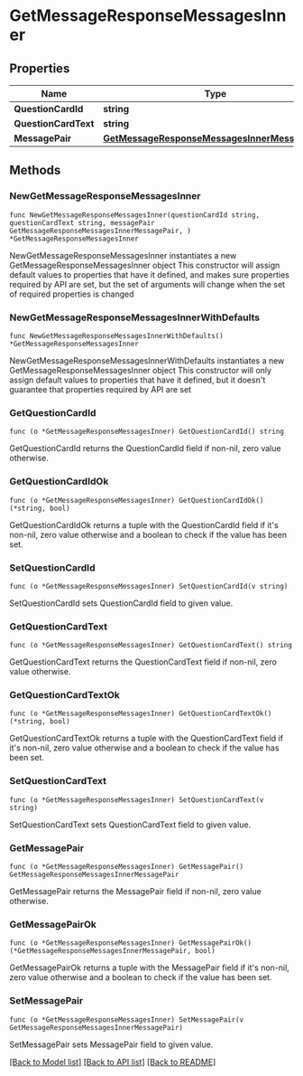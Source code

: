 # GetMessageResponseMessagesInner

## Properties

Name | Type | Description | Notes
------------ | ------------- | ------------- | -------------
**QuestionCardId** | **string** |  | 
**QuestionCardText** | **string** |  | 
**MessagePair** | [**GetMessageResponseMessagesInnerMessagePair**](GetMessageResponseMessagesInnerMessagePair.md) |  | 

## Methods

### NewGetMessageResponseMessagesInner

`func NewGetMessageResponseMessagesInner(questionCardId string, questionCardText string, messagePair GetMessageResponseMessagesInnerMessagePair, ) *GetMessageResponseMessagesInner`

NewGetMessageResponseMessagesInner instantiates a new GetMessageResponseMessagesInner object
This constructor will assign default values to properties that have it defined,
and makes sure properties required by API are set, but the set of arguments
will change when the set of required properties is changed

### NewGetMessageResponseMessagesInnerWithDefaults

`func NewGetMessageResponseMessagesInnerWithDefaults() *GetMessageResponseMessagesInner`

NewGetMessageResponseMessagesInnerWithDefaults instantiates a new GetMessageResponseMessagesInner object
This constructor will only assign default values to properties that have it defined,
but it doesn't guarantee that properties required by API are set

### GetQuestionCardId

`func (o *GetMessageResponseMessagesInner) GetQuestionCardId() string`

GetQuestionCardId returns the QuestionCardId field if non-nil, zero value otherwise.

### GetQuestionCardIdOk

`func (o *GetMessageResponseMessagesInner) GetQuestionCardIdOk() (*string, bool)`

GetQuestionCardIdOk returns a tuple with the QuestionCardId field if it's non-nil, zero value otherwise
and a boolean to check if the value has been set.

### SetQuestionCardId

`func (o *GetMessageResponseMessagesInner) SetQuestionCardId(v string)`

SetQuestionCardId sets QuestionCardId field to given value.


### GetQuestionCardText

`func (o *GetMessageResponseMessagesInner) GetQuestionCardText() string`

GetQuestionCardText returns the QuestionCardText field if non-nil, zero value otherwise.

### GetQuestionCardTextOk

`func (o *GetMessageResponseMessagesInner) GetQuestionCardTextOk() (*string, bool)`

GetQuestionCardTextOk returns a tuple with the QuestionCardText field if it's non-nil, zero value otherwise
and a boolean to check if the value has been set.

### SetQuestionCardText

`func (o *GetMessageResponseMessagesInner) SetQuestionCardText(v string)`

SetQuestionCardText sets QuestionCardText field to given value.


### GetMessagePair

`func (o *GetMessageResponseMessagesInner) GetMessagePair() GetMessageResponseMessagesInnerMessagePair`

GetMessagePair returns the MessagePair field if non-nil, zero value otherwise.

### GetMessagePairOk

`func (o *GetMessageResponseMessagesInner) GetMessagePairOk() (*GetMessageResponseMessagesInnerMessagePair, bool)`

GetMessagePairOk returns a tuple with the MessagePair field if it's non-nil, zero value otherwise
and a boolean to check if the value has been set.

### SetMessagePair

`func (o *GetMessageResponseMessagesInner) SetMessagePair(v GetMessageResponseMessagesInnerMessagePair)`

SetMessagePair sets MessagePair field to given value.



[[Back to Model list]](../README.md#documentation-for-models) [[Back to API list]](../README.md#documentation-for-api-endpoints) [[Back to README]](../README.md)


